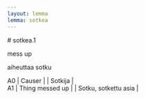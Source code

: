 ```yaml
---
layout: lemma
lemma: sotkea
---
```


<div class="sense">
# <span class="sensename">sotkea.1</span>

<span class="description">mess up</span>

<span class="description">aiheuttaa sotku</span>

A0 | Causer |   | Sotkija |  
A1 | Thing messed up |   | Sotku, sotkettu asia |  

</div>

